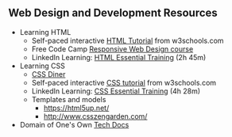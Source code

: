 ## Web Design and Development Resources

- Learning HTML
  - Self-paced interactive [HTML Tutorial](https://www.w3schools.com/html/) from w3schools.com
  - Free Code Camp [Responsive Web Design course](https://www.freecodecamp.org/learn/responsive-web-design/#basic-html-and-html5)
  - LinkedIn Learning: [HTML Essential Training](https://www.linkedin.com/learning/html-essential-training-4/) (2h 45m)
- Learning CSS
  - [CSS Diner](https://flukeout.github.io/)
  - Self-paced interactive [CSS tutorial](https://www.w3schools.com/css/) from w3schools.com
  - LinkedIn Learning: [CSS Essential Training](https://www.linkedin.com/learning/css-essential-training-3/) (4h 28m)
  - Templates and models
    - https://html5up.net/
    - http://www.csszengarden.com/
- Domain of One's Own [Tech Docs](https://techdocs.blogs.brynmawr.edu/web-authoring)

